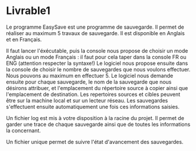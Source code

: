 # Livrable1

Le programme EasySave est une programme de sauvegarde. Il permet de réaliser au maximum 5 travaux de sauvegarde. Il est disponible en Anglais et en Français. 

Il faut lancer l'éxécutable, puis la console nous propose de choisir un mode Anglais ou un mode Français : il faut pour cela taper dans la console FR ou ENG (attention respecter la syntaxe!)
Le logiciel nous propose ensuite dans la console de choisir le nombre de sauvegardes que nous voulons effectuer. Nous pouvons au maximum en effectuer 5. 
Le logiciel nous demande ensuite pour chaque sauvegarde, le nom de la sauvegarde que nous désirons attribuer, et l'emplacement du répertoire source à copier ainsi que l'emplacement de destination. 
Les repertoires sources et cibles peuvent être sur la machine local et sur un lecteur réseau. 
Les sauvegardes s'effectuent ensuite automatiquement une fois ces informations saisies. 

Un fichier log est mis à votre disposition à la racine du projet. Il permet de garder une trace de chaque sauvegarde ainsi que de toutes les informations la concernant. 

Un fichier unique permet de suivre l'état d'avancement des sauvegardes. 
